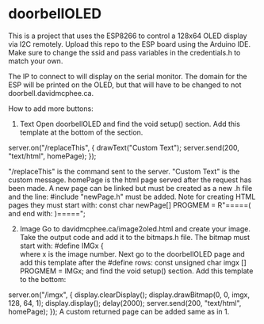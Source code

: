 # doorbellOLED
This is a project that uses the ESP8266 to control a 128x64 OLED display via I2C remotely.
Upload this repo to the ESP board using the Arduino IDE. Make sure to change the ssid and
pass variables in the credentials.h to match your own.

The IP to connect to will display on the serial monitor. The domain for the ESP will be
printed on the OLED, but that will have to be changed to not doorbell.davidmcphee.ca.

How to add more buttons:

1. Text
Open doorbellOLED and find the void setup() section.
Add this template at the bottom of the section.

server.on("/replaceThis", [](){
    drawText("Custom Text");
    server.send(200, "text/html", homePage);
  });

"/replaceThis" is the command sent to the server.
"Custom Text" is the custom message.
homePage is the html page served after the request has been made.
A new page can be linked but must be created as a new .h file and
the line:
#include "newPage.h"
must be added.
Note for creating HTML pages they must start with:
const char newPage[] PROGMEM = R"=====(
and end with:
)=====";

2. Image
Go to davidmcphee.ca/image2oled.html and create your image.
Take the output code and add it to the bitmaps.h file. The bitmap
must start with:
#define IMGx {\
where x is the image number.
Next go to the doorbellOLED page and add this template after the #define
rows:
const unsigned char imgx [] PROGMEM = IMGx;
and find the void setup() section.
Add this template to the bottom:

server.on("/imgx", [](){
    display.clearDisplay();
    display.drawBitmap(0, 0, imgx, 128, 64, 1);
    display.display();
    delay(2000);
    server.send(200, "text/html", homePage);
  });
A custom returned page can be added same as in 1.
